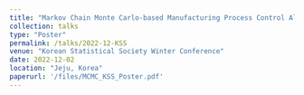 ```yaml
---
title: "Markov Chain Monte Carlo-based Manufacturing Process Control Algorithm"
collection: talks
type: "Poster"
permalink: /talks/2022-12-KSS
venue: "Korean Statistical Society Winter Conference"
date: 2022-12-02
location: "Jeju, Korea"
paperurl: '/files/MCMC_KSS_Poster.pdf'
---
```

